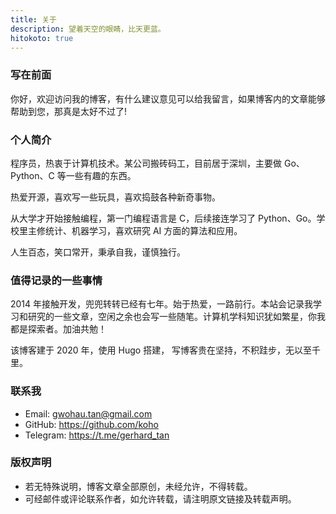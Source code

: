 ```yaml
---
title: 关于
description: 望着天空的眼睛，比天更蓝。
hitokoto: true
---
```


### 写在前面

你好，欢迎访问我的博客，有什么建议意见可以给我留言，如果博客内的文章能够帮助到您，那真是太好不过了!

### 个人简介

程序员，热衷于计算机技术。某公司搬砖码工，目前居于深圳，主要做 Go、Python、C 等一些有趣的东西。

热爱开源，喜欢写一些玩具，喜欢捣鼓各种新奇事物。

从大学才开始接触编程，第一门编程语言是 C，后续接连学习了 Python、Go。学校里主修统计、机器学习，喜欢研究 AI 方面的算法和应用。

人生百态，笑口常开，秉承自我，谨慎独行。

### 值得记录的一些事情

2014 年接触开发，兜兜转转已经有七年。始于热爱，一路前行。本站会记录我学习和研究的一些文章，空闲之余也会写一些随笔。计算机学科知识犹如繁星，你我都是探索者。加油共勉！

该博客建于 2020 年，使用 Hugo 搭建， 写博客贵在坚持，不积跬步，无以至千里。

### 联系我

- Email: gwohau.tan@gmail.com
- GitHub: https://github.com/koho
- Telegram: https://t.me/gerhard_tan

### 版权声明

- 若无特殊说明，博客文章全部原创，未经允许，不得转载。
- 可经邮件或评论联系作者，如允许转载，请注明原文链接及转载声明。
